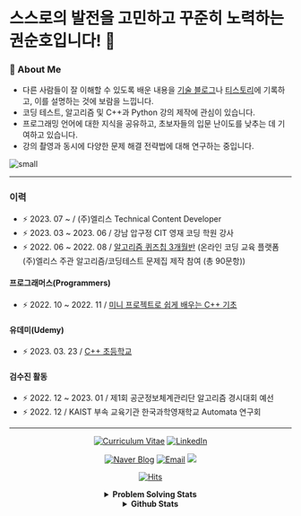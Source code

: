 # 스스로의 발전을 고민하고 꾸준히 노력하는 권순호입니다! 👋

### 🚀 About Me
- 다른 사람들이 잘 이해할 수 있도록 배운 내용을 [기술 블로그](https://blog.naver.com/tnsgh9603)나 [티스토리](https://tnsgh9603.tistory.com)에 기록하고, 이를 설명하는 것에 보람을 느낍니다.
- 코딩 테스트, 알고리즘 및 C++과 Python 강의 제작에 관심이 있습니다.
- 프로그래밍 언어에 대한 지식을 공유하고, 초보자들의 입문 난이도를 낮추는 데 기여하고 있습니다.
- 강의 촬영과 동시에 다양한 문제 해결 전략법에 대해 연구하는 중입니다.

![small](https://github-readme-solvedac.hyp3rflow.vercel.app/api/?handle=tnsgh9603)

---

### 이력
- ⚡️ 2023. 07 ~ / (주)엘리스 Technical Content Developer
- ⚡️ 2023. 03 ~ 2023. 06 / 강남 압구정 CIT 영재 코딩 학원 강사
- ⚡️ 2022. 06 ~ 2022. 08 / [알고리즘 퀴즈칩 3개월반](https://academy.elice.io/courses/32180/info) (온라인 코딩 교육 플랫폼 (주)엘리스 주관 알고리즘/코딩테스트 문제집 제작 참여 (총 90문항))

#### 프로그래머스(Programmers)
- ⚡️ 2022. 10 ~ 2022. 11 / [미니 프로젝트로 쉽게 배우는 C++ 기초](https://school.programmers.co.kr/learn/courses/15147/15147-%EA%B6%8C%EC%88%9C%ED%98%B8%EB%8B%98-%EB%AF%B8%EB%8B%88-%ED%94%84%EB%A1%9C%EC%A0%9D%ED%8A%B8%EB%A1%9C-%EC%9E%AC%EB%AF%B8%EC%9E%88%EA%B2%8C-%EB%B0%B0%EC%9A%B0%EB%8A%94-c-%EA%B8%B0%EC%B4%88)

#### 유데미(Udemy)
- ⚡️ 2023. 03. 23 / [C++ 초등학교](https://www.udemy.com/course/c-rahzxw/)

#### 검수진 활동

- ⚡️ 2022. 12 ~ 2023. 01 / 제1회 공군정보체계관리단 알고리즘 경시대회 예선
- ⚡️ 2022. 12 / KAIST 부속 교육기관 한국과학영재학교 Automata 연구회

---

<div align="center">
  
[![Curriculum Vitae](https://img.shields.io/badge/%5B%20Resume%20|%20이력서%20%5D-%23000000.svg?style=for-the-badge&logo=firefox&logoColor=#FF7139)](https://tnsgh9603.notion.site/cc68f1a65c1c4cb3bd9a9b3d2c17afbd) [![LinkedIn](https://img.shields.io/badge/LinkedIn-0077B5?style=for-the-badge&logo=linkedin&logoColor=white&link=https://www.linkedin.com/in/%EC%88%9C%ED%98%B8-%EA%B6%8C-072071228/)](https://www.linkedin.com/in/%EC%88%9C%ED%98%B8-%EA%B6%8C-072071228/)

[![Naver Blog](https://img.shields.io/badge/Naver%20Blog-03c75a?style=flat-square&logo=Naver&logoColor=white&link=https://blog.naver.com/tnsgh9603)](https://blog.naver.com/tnsgh9603) [![Email](https://img.shields.io/badge/Email-d14836?style=flat-square&logo=Gmail&logoColor=white&link=mailto:tnsgh9603@naver.com)](mailto:tnsgh9603@naver.com) <a href="https://www.instagram.com/tnsgh9603/"><img src="https://img.shields.io/badge/Instagram-E4405F?style=flat-square&logo=Instagram&logoColor=white"/></a>    
  
[![Hits](https://hits.seeyoufarm.com/api/count/incr/badge.svg?url=https%3A%2F%2Fgithub.com%2Ftnsgh9603&count_bg=%2379C83D&title_bg=%23D54040&icon=visualstudio.svg&icon_color=%23A100F9&title=Today/Total&edge_flat=false)](https://hits.seeyoufarm.com)
  
<details>

<summary> <b> Problem Solving Stats </b> </summary>

![mazandi profile](http://mazandi.herokuapp.com/api?handle=tnsgh9603&theme=cold)

![small](https://github-readme-solvedac.hyp3rflow.vercel.app/api/?handle=tnsgh9603)

[![Solved.ac 프로필](http://mazassumnida.wtf/api/generate_badge?boj=tnsgh9603)](https://github.com/tnsgh9603)

[![CodeForces Profile](https://cf.leed.at?id=tnsgh9603)](https://codeforces.com/profile/tnsgh9603)

</details>

<details>

<summary> <b> Github Stats </b> </summary>
  
[![tnsgh9603's github stats](https://github-readme-stats.vercel.app/api?username=tnsgh9603)](https://github.com/tnsgh9603/github-readme-stats)

[![Top Langs](https://github-readme-stats.vercel.app/api/top-langs/?username=tnsgh9603&langs_count=10&layout=compact&theme=dark)](https://github.com/tnsgh9603)

[![trophy](https://github-profile-trophy.vercel.app/?username=tnsgh9603&theme=flat&column=7)](https://github.com/ryo-ma/github-profile-trophy)
  
[![tnsgh9603's github streak](https://github-readme-streak-stats.herokuapp.com/?user=tnsgh9603&theme=blue-green)](https://github.com/tnsgh9603/github-readme-streak-stats)
  
[![saechimdaeki's wakatime stats](https://github-readme-stats.vercel.app/api/wakatime?username=tnsgh9603)](https://wakatime.com/@tnsgh9603)
  
</details>

</div>
